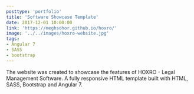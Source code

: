 ```yaml
---
posttype: 'portfolio'
title: 'Software Showcase Template'
date: 2017-12-01 10:00:00
link: 'https://meghsohor.github.io/hoxro/'
image: '../../images/hoxro-website.jpg'
tags:
- Angular 7
- SASS
- bootstrap
---
```


The website was created to showcase the features of HOXRO - Legal Management Software. A fully responsive HTML template built with HTML, SASS, Bootstrap and Angular 7.